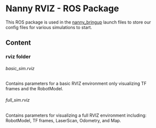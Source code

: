 # Nanny RVIZ - ROS Package

This ROS package is used in the [nanny_bringup](https://github.com/22arw/nanny_bringup) launch files to store our config files for various simulations to start.

## Content

### rviz folder

###### basic_sim.rviz
Contains parameters for a basic RVIZ environment only visualizing TF frames and the RobotModel.

###### full_sim.rviz
Contains parameters for visualizing a full RVIZ environment including: RobotModel, TF frames, LaserScan, Odometry, and Map.
